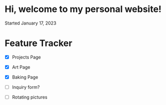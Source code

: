 # Hi, welcome to my personal website!

Started January 17, 2023

# Feature Tracker
- [x] Projects Page
- [x] Art Page
- [x] Baking Page
- [ ] Inquiry form?
- [ ] Rotating pictures

